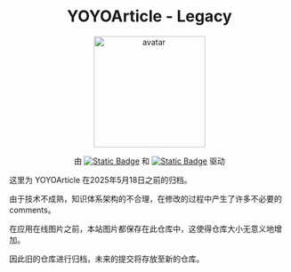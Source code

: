 <h1 align="center">YOYOArticle - Legacy</h1>
<p align="center">
  <img src="https://cdn.jsdelivr.net/gh/YOYOYOAKE/YOYOPics/avatar-round.png" width="200px" alt="avatar">
</p>
<p align="center">
  由 <a href="https://vuepress.vuejs.org/"><img alt="Static Badge" src="https://img.shields.io/badge/VuePress-2.0.0--rc.20-3eaf7c"></a>
  和 <a href="https://theme-plume.vuejs.press/"><img alt="Static Badge" src="https://img.shields.io/badge/vuepress--theme--plume-1.0.0--rc.137-5086a1"></a>
  驱动
</p>
<p>
  这里为 YOYOArticle 在2025年5月18日之前的归档。
</p>
<p>
  由于技术不成熟，知识体系架构的不合理，在修改的过程中产生了许多不必要的 comments。
</p>
<p>
  在应用在线图片之前，本站图片都保存在此仓库中，这使得仓库大小无意义地增加。
</p>
<p>
  因此旧的仓库进行归档，未来的提交将存放至新的仓库。
</p>
